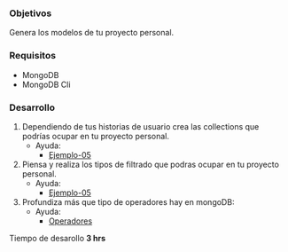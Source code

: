 ### Objetivos 

Genera los modelos de tu proyecto personal.

### Requisitos 

- MongoDB
- MongoDB Cli

### Desarrollo

1. Dependiendo de tus historias de usuario crea las collections que podrías ocupar en tu proyecto personal.
     * Ayuda: 
        * [Ejemplo-05](../Ejemplo-05)
1. Piensa y realiza los tipos de filtrado que podras ocupar en tu proyecto personal.
     * Ayuda: 
        * [Ejemplo-05](../Ejemplo-05)
1. Profundiza más que tipo de operadores hay en mongoDB:
     * Ayuda: 
        * [Operadores](https://docs.mongodb.com/manual/reference/operator/)

Tiempo de desarollo **3 hrs**